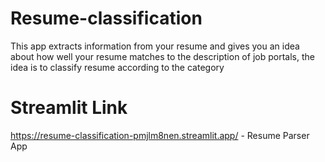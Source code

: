 # Resume-classification
This app extracts information from your resume and gives you an idea about how well your resume matches to the description of job portals, the idea is to classify resume according to the category
# Streamlit Link 
https://resume-classification-pmjlm8nen.streamlit.app/ - Resume Parser App
